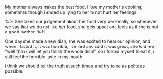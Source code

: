 My mother always makes the best food, i love my mother's cooking, sometimes though i ended up lying to her to not hurt her feelings.

%% She takes our judgement about her food very personally, so whenever we say that we do not like her food, she gets upset and feels as if she is not a good mother. %%

One day she made a new dish, she was excited to hear our opinion, and when i tasted it, it was horrible, i smiled and said it was great, she told me "well than i will let you finish the whole dish!", so i forced myself to eat it, i still feel the horrible taste in my mouth

i think we should tell the truth at such times, and try to be as polite as possible.